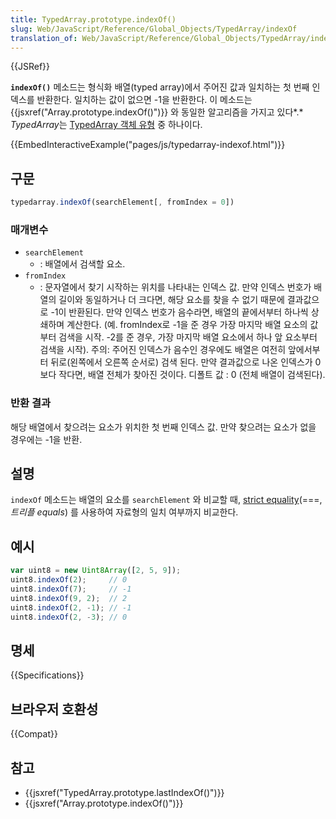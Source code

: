 ```yaml
---
title: TypedArray.prototype.indexOf()
slug: Web/JavaScript/Reference/Global_Objects/TypedArray/indexOf
translation_of: Web/JavaScript/Reference/Global_Objects/TypedArray/indexOf
---
```

{{JSRef}}

**`indexOf()`** 메소드는 형식화 배열(typed array)에서 주어진 값과 일치하는 첫 번째 인덱스를 반환한다. 일치하는 값이 없으면 -1을 반환한다. 이 메소드는 {{jsxref("Array.prototype.indexOf()")}} 와 동일한 알고리즘을 가지고 있다*.* *TypedArray*는 [TypedArray 객체 유형](/ko/docs/Web/JavaScript/Reference/Global_Objects/TypedArray#TypedArray_%EA%B0%9D%EC%B2%B4) 중 하나이다.

{{EmbedInteractiveExample("pages/js/typedarray-indexof.html")}}

## 구문

```js
typedarray.indexOf(searchElement[, fromIndex = 0])
```

### 매개변수

- `searchElement`
  - : 배열에서 검색할 요소.
- `fromIndex`
  - : 문자열에서 찾기 시작하는 위치를 나타내는 인덱스 값. 만약 인덱스 번호가 배열의 길이와 동일하거나 더 크다면, 해당 요소를 찾을 수 없기 때문에 결과값으로 -1이 반환된다. 만약 인덱스 번호가 음수라면, 배열의 끝에서부터 하나씩 상쇄하며 계산한다. (예. fromIndex로 -1을 준 경우 가장 마지막 배열 요소의 값부터 검색을 시작. -2를 준 경우, 가장 마지막 배열 요소에서 하나 앞 요소부터 검색을 시작). 주의: 주어진 인덱스가 음수인 경우에도 배열은 여전히 앞에서부터 뒤로(왼쪽에서 오른쪽 순서로) 검색 된다. 만약 결과값으로 나온 인덱스가 0보다 작다면, 배열 전체가 찾아진 것이다. 디폴트 값 : 0 (전체 배열이 검색된다).

### 반환 결과

해당 배열에서 찾으려는 요소가 위치한 첫 번째 인덱스 값. 만약 찾으려는 요소가 없을 경우에는 -1을 반환.

## 설명

`indexOf` 메소드는 배열의 요소를 `searchElement` 와 비교할 때, [strict equality](/ko/docs/Web/JavaScript/Reference/Operators/Comparison_Operators#Using_the_Equality_Operators)(===, _트리플 equals_) 를 사용하여 자료형의 일치 여부까지 비교한다.

## 예시

```js
var uint8 = new Uint8Array([2, 5, 9]);
uint8.indexOf(2);     // 0
uint8.indexOf(7);     // -1
uint8.indexOf(9, 2);  // 2
uint8.indexOf(2, -1); // -1
uint8.indexOf(2, -3); // 0
```

## 명세

{{Specifications}}

## 브라우저 호환성

{{Compat}}

## 참고

- {{jsxref("TypedArray.prototype.lastIndexOf()")}}
- {{jsxref("Array.prototype.indexOf()")}}
